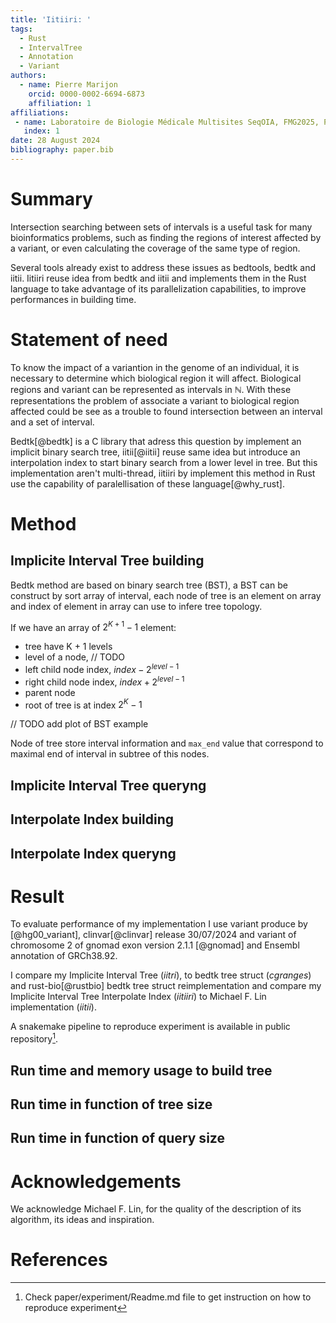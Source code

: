 ```yaml
---
title: 'Iitiiri: '
tags:
  - Rust
  - IntervalTree
  - Annotation
  - Variant
authors:
  - name: Pierre Marijon
    orcid: 0000-0002-6694-6873
    affiliation: 1
affiliations:
 - name: Laboratoire de Biologie Médicale Multisites SeqOIA, FMG2025, Paris, France
   index: 1
date: 28 August 2024
bibliography: paper.bib
---
```


# Summary

Intersection searching between sets of intervals is a useful task for many bioinformatics problems, such as finding the regions of interest affected by a variant, or even calculating the coverage of the same type of region.

Several tools already exist to address these issues as bedtools, bedtk and iitii. Iitiiri reuse idea from bedtk and iitii and implements them in the Rust language to take advantage of its parallelization capabilities, to improve performances in building time.

# Statement of need

To know the impact of a variantion in the genome of an individual, it is necessary to determine which biological region it will affect. Biological regions and variant can be represented as intervals in $\mathbb{N}$. With these representations the problem of associate a variant to biological region affected could be see as a trouble to found intersection between an interval and a set of interval.

Bedtk[@bedtk] is a C library that adress this question by implement an implicit binary search tree, iitii[@iitii] reuse same idea but introduce an interpolation index to start binary search from a lower level in tree. But this implementation aren't multi-thread, iitiiri by implement this method in Rust use the capability of paralellisation of these language[@why_rust].

# Method

## Implicite Interval Tree building

Bedtk method are based on binary search tree (BST), a BST can be construct by sort array of interval, each node of tree is an element on array and index of element in array can use to infere tree topology.

If we have an array of $2^{K+1} - 1$ element:
- tree have K + 1 levels
- level of a node, // TODO
- left child node index, $index - 2^{level-1}$
- right child node index, $index + 2^{level-1}$
- parent node
- root of tree is at index $2^K - 1$

// TODO add plot of BST example

Node of tree store interval information and `max_end` value that correspond to maximal end of interval in subtree of this nodes.

## Implicite Interval Tree queryng

## Interpolate Index building

## Interpolate Index queryng

# Result

To evaluate performance of my implementation I use variant produce by [@hg00_variant],  clinvar[@clinvar] release 30/07/2024 and variant of chromosome 2 of gnomad exon version 2.1.1 [@gnomad] and Ensembl annotation of GRCh38.92.

I compare my Implicite Interval Tree (*iitri*), to bedtk tree struct (*cgranges*) and rust-bio[@rustbio] bedtk tree struct reimplementation and compare my Implicite Interval Tree Interpolate Index (*iitiiri*) to Michael F. Lin implementation (*iitii*).

A snakemake pipeline to reproduce experiment is available in public repository[^1].

## Run time and memory usage to build tree

## Run time in function of tree size

## Run time in function of query size

# Acknowledgements

We acknowledge Michael F. Lin, for the quality of the description of its algorithm, its ideas and inspiration.

# References

[^1]: Check paper/experiment/Readme.md file to get instruction on how to reproduce experiment
